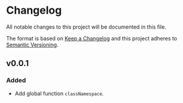 # Changelog

All notable changes to this project will be documented in this file.

The format is based on [Keep a Changelog][keepachangelog] and this project adheres to [Semantic Versioning][semver].
## v0.0.1

### Added
- Add global function `classNamespace`. 


[keepachangelog]:https://keepachangelog.com/en/1.0.0/
[semver]:https://semver.org/spec/v2.0.0.html
